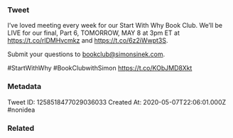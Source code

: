 ### Tweet
I’ve loved meeting every week for our Start With Why Book Club. We’ll be LIVE for our final, Part 6, TOMORROW, MAY 8 at 3pm ET at https://t.co/rlDMHvcmkz and https://t.co/6z2iWwpt3S.

Submit your questions to bookclub@simonsinek.com.

#StartWithWhy #BookClubwithSimon https://t.co/KObJMD8Xkt

### Metadata
Tweet ID: 1258518477029036033
Created At: 2020-05-07T22:06:01.000Z
#nonidea

### Related

